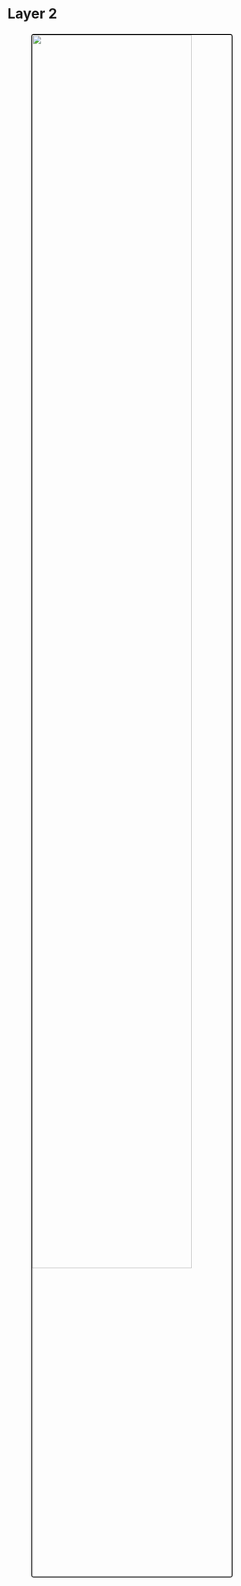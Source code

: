 # Layer 2

<div style="width: 100%">
<img
  alt=""
  src="img/books.png"
  width="80%"
  align="middle"
  style="border-radius: 5px; border-style: solid; border-width: 2px; display: block; margin-left: auto; margin-right: auto; margin-bottom: 24px; margin-top: 24px"
/>
</div>
